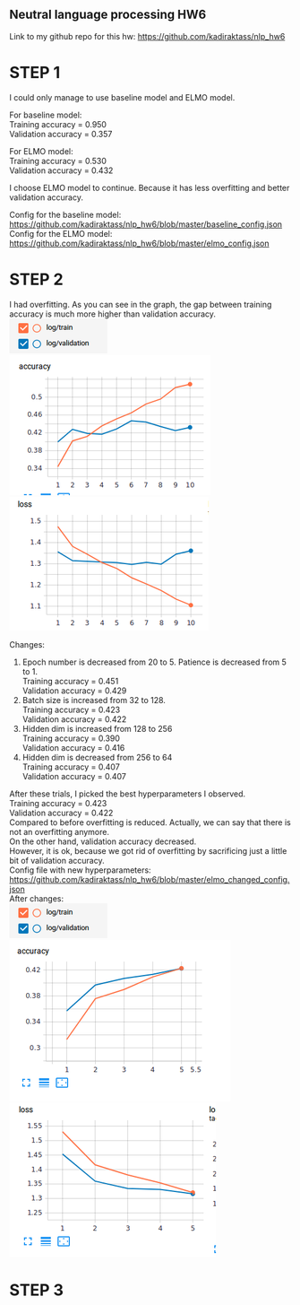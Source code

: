 ## Neutral language processing HW6

Link to my github repo for this hw: https://github.com/kadiraktass/nlp_hw6

# STEP 1

I could only manage to use baseline model and ELMO model. 

For baseline model:  
  Training accuracy = 0.950  
  Validation accuracy = 0.357  

For ELMO model:  
  Training accuracy = 0.530  
  Validation accuracy = 0.432  
  
I choose ELMO model to continue. Because it has less overfitting and better validation accuracy.  

Config for the baseline model: https://github.com/kadiraktass/nlp_hw6/blob/master/baseline_config.json  
Config for the ELMO model: https://github.com/kadiraktass/nlp_hw6/blob/master/elmo_config.json  

# STEP 2
I had overfitting.  As you can see in the graph, the gap between training accuracy is much more higher than validation accuracy.  
![alt text](https://github.com/kadiraktass/nlp_hw6/blob/master/legend.png)  
![alt text](https://github.com/kadiraktass/nlp_hw6/blob/master/acc_before.png)  
![alt text](https://github.com/kadiraktass/nlp_hw6/blob/master/loss_before.png)  

Changes:  
1) Epoch number is decreased from 20 to 5. Patience is decreased from 5 to 1.  
  Training accuracy = 0.451  
  Validation accuracy = 0.429  
2) Batch size is increased from 32 to 128.  
  Training accuracy = 0.423  
  Validation accuracy = 0.422  
3) Hidden dim is increased from 128 to 256  
  Training accuracy = 0.390  
  Validation accuracy = 0.416  
4) Hidden dim is decreased from 256 to 64  
  Training accuracy = 0.407  
  Validation accuracy = 0.407  
 
 After these trials, I picked the best hyperparameters I observed.  
  Training accuracy = 0.423  
  Validation accuracy = 0.422  
 Compared to before overfitting is reduced. Actually, we can say that there is not an overfitting anymore.  
 On the other hand, validation accuracy decreased.  
 However, it is ok, because we got rid of overfitting by sacrificing just a little bit of validation accuracy.  
 Config file with new hyperparameters: https://github.com/kadiraktass/nlp_hw6/blob/master/elmo_changed_config.json   
 After changes:  
![alt text](https://github.com/kadiraktass/nlp_hw6/blob/master/legend.png)  
![alt text](https://github.com/kadiraktass/nlp_hw6/blob/master/acc_after.png)  
![alt text](https://github.com/kadiraktass/nlp_hw6/blob/master/loss_after.png)  

 
 # STEP 3
 
 
 
 
 
 
 
 
 
 
 
 
 
 
 
 
 
